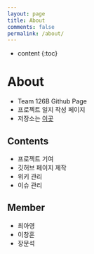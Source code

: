 ```yaml
---
layout: page
title: About
comments: false
permalink: /about/
---
```


* content
{:toc}

# About
* Team 126B Github Page
* 프로젝트 일지 작성 페이지
* 저장소는 [이곳](https://github.com/17-1-SKKU-OSS/126B)

## Contents
* 프로젝트 기여
* 깃허브 페이지 제작
* 위키 관리
* 이슈 관리

## Member
* 최아영
* 이창훈
* 장문석
